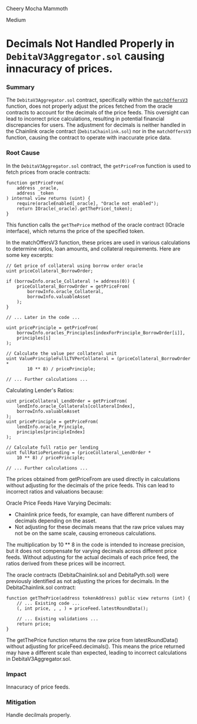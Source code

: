 Cheery Mocha Mammoth

Medium

# Decimals Not Handled Properly in `DebitaV3Aggregator.sol` causing innacuracy of prices.

### Summary

The `DebitaV3Aggregator.sol` contract, specifically within the [`matchOffersV3`]() function, does not properly adjust the prices fetched from the oracle contracts to account for the decimals of the price feeds. This oversight can lead to incorrect price calculations, resulting in potential financial discrepancies for users. The adjustment for decimals is neither handled in the Chainlink oracle contract (`DebitaChainlink.sol`) nor in the `matchOffersV3` function, causing the contract to operate with inaccurate price data.

### Root Cause

In the `DebitaV3Aggregator.sol` contract, the `getPriceFrom` function is used to fetch prices from oracle contracts:
```solidity
function getPriceFrom(
    address _oracle,
    address _token
) internal view returns (uint) {
    require(oracleEnabled[_oracle], "Oracle not enabled");
    return IOracle(_oracle).getThePrice(_token);
}
```
This function calls the `getThePrice` method of the oracle contract (IOracle interface), which returns the price of the specified token.

In the matchOffersV3 function, these prices are used in various calculations to determine ratios, loan amounts, and collateral requirements. Here are some key excerpts:
```solidity
// Get price of collateral using borrow order oracle
uint priceCollateral_BorrowOrder;

if (borrowInfo.oracle_Collateral != address(0)) {
    priceCollateral_BorrowOrder = getPriceFrom(
        borrowInfo.oracle_Collateral,
        borrowInfo.valuableAsset
    );
}

// ... Later in the code ...

uint pricePrinciple = getPriceFrom(
    borrowInfo.oracles_Principles[indexForPrinciple_BorrowOrder[i]],
    principles[i]
);

// Calculate the value per collateral unit
uint ValuePrincipleFullLTVPerCollateral = (priceCollateral_BorrowOrder *
        10 ** 8) / pricePrinciple;

// ... Further calculations ...
```
Calculating Lender's Ratios:
```solidity
uint priceCollateral_LendOrder = getPriceFrom(
    lendInfo.oracle_Collaterals[collateralIndex],
    borrowInfo.valuableAsset
);
uint pricePrinciple = getPriceFrom(
    lendInfo.oracle_Principle,
    principles[principleIndex]
);

// Calculate full ratio per lending
uint fullRatioPerLending = (priceCollateral_LendOrder *
    10 ** 8) / pricePrinciple;

// ... Further calculations ...
```

The prices obtained from getPriceFrom are used directly in calculations without adjusting for the decimals of the price feeds. This can lead to incorrect ratios and valuations because:

Oracle Price Feeds Have Varying Decimals:

 - Chainlink price feeds, for example, can have different numbers of decimals depending on the asset.
 - Not adjusting for these decimals means that the raw price values may not be on the same scale, causing erroneous calculations.

The multiplication by 10 ** 8 in the code is intended to increase precision, but it does not compensate for varying decimals across different price feeds.
Without adjusting for the actual decimals of each price feed, the ratios derived from these prices will be incorrect.

The oracle contracts (DebitaChainlink.sol and DebitaPyth.sol) were previously identified as not adjusting the prices for decimals. In the DebitaChainlink.sol contract:
```solidity
function getThePrice(address tokenAddress) public view returns (int) {
    // ... Existing code ...
    (, int price, , , ) = priceFeed.latestRoundData();

    // ... Existing validations ...
    return price;
}
```
The getThePrice function returns the raw price from latestRoundData() without adjusting for priceFeed.decimals().
This means the price returned may have a different scale than expected, leading to incorrect calculations in DebitaV3Aggregator.sol.

### Impact

Innacuracy of price feeds.

### Mitigation

Handle decilmals properly.